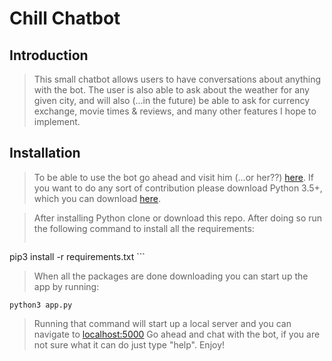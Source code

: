 # Chill Chatbot

## Introduction

> This small chatbot allows users to have conversations about anything with the bot. The user is also able to ask about the weather for any given city, and will also (...in the future) be able to ask for currency exchange, movie times & reviews, and many other features I hope to implement. 


## Installation

> To be able to use the bot go ahead and visit him (...or her??) [here](https://chill-chatbot.herokuapp.com/). If you want to do any sort of contribution please download Python 3.5+, which you can download [here](https://www.python.org/downloads/). 

> After installing Python clone or download this repo. After doing so run the following command to install all the requirements:
>```python3
pip3 install -r requirements.txt
    ```
> When all the packages are done downloading you can start up the app by running:
```python3
python3 app.py
```
>Running that command will start up a local server and you can navigate to [localhost:5000](#)
>Go ahead and chat with the bot, if you are not sure what it can do just type "help". Enjoy!